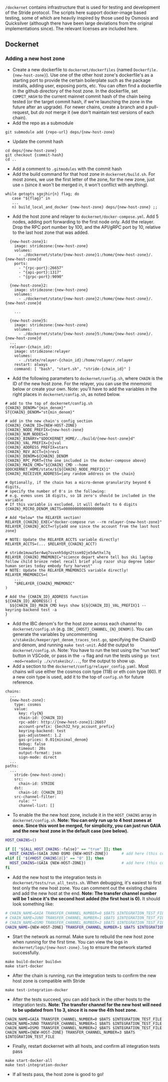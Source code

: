 `/dockernet` contains infrastructure that is used for testing and development of
the Stride protocol. The scripts here support docker-image based testing, some
of which are heavily inspired by those used by Osmosis and Quicksilver (although
there have been large deviations from the original implementations since). The
relevant licenses are included here.

## Dockernet

### Adding a new host zone

*   Create a new dockerfile to `dockernet/dockerfiles` (named
    `Dockerfile.{new-host-zone}`). Use one of the other host zone's dockerfile's
    as a starting port to provide the certain boilerplate such as the package
    installs, adding user, exposing ports, etc. You can often find a dockerfile in
    the github directory of the host zone. In the dockerfile, set `COMMIT_HASH` to
    the current mainnet commit hash of the chain being tested (or the target
    commit hash, if we're launching the zone in the future after an upgrade). For
    newer chains, create a branch and a pull-request, but *do not* merge it (we
    don't maintain test versions of each chain).
*   Add the repo as a submodule

<!---->

    git submodule add {repo-url} deps/{new-host-zone}

*   Update the commit hash

<!---->

    cd deps/{new-host-zone}
    git checkout {commit-hash}
    cd ..

*   Add a comment to `.gitmodules` with the commit hash
*   Add the build command for that host zone in `dockernet/build.sh`. For most
    zones, we use the first letter of the zone, for the new zone, just use `n`
    (since it won't be merged in, it won't conflict with anything).

<!---->

    while getopts sgojhir{n} flag; do
       case "${flag}" in
       ...
       n) build_local_and_docker {new-host-zone} deps/{new-host-zone} ;;

*   Add the host zone and relayer to `dockernet/docker-compose.yml`. Add 5 nodes,
    adding port forwarding to the first node only. Add the relayer. Drop the RPC
    port number by 100, and the API/gRPC port by 10, relative to the last host
    zone that was added.

<!---->

      {new-host-zone}1:
        image: stridezone:{new-host-zone}
        volumes:
          - ./dockernet/state/{new-host-zone}1:/home/{new-host-zone}/.{new-host-zone}d
        ports:
          - "{rpc-port}:26657"
          - "{api-port}:1317"
          - "{grpc-port}:9090"

      {new-host-zone}2:
        image: stridezone:{new-host-zone}
        volumes:
          - ./dockernet/state/{new-host-zone}2:/home/{new-host-zone}/.{new-host-zone}d

        ...

      {new-host-zone}5:
        image: stridezone:{new-host-zone}
        volumes:
          - ./dockernet/state/{new-host-zone}5:/home/{new-host-zone}/.{new-host-zone}d
      ...
      relayer-{chain_id}:
        image: stridezone:relayer
        volumes:
          - ./state/relayer-{chain_id}:/home/relayer/.relayer
        restart: always
        command: [ "bash", "start.sh", "stride-{chain_id}" ]

*   Add the following parameters to `dockernet/config.sh`, where `CHAIN` is the ID
    of the new host zone. For the relayer, you can use the mnemonic below or
    create your own. Note: you'll have to add the variables in the right places in
    `dockernet/config.sh`, as noted below.

```
# add to the top of dockernet/config.sh
{CHAIN}_DENOM="{min_denom}"
ST{CHAIN}_DENOM="st{min_denom}"

# add in the new chain's config section
{CHAIN}_CHAIN_ID={NEW-HOST-ZONE}
{CHAIN}_NODE_PREFIX={new-host-zone}
{CHAIN}_NUM_NODES=3
{CHAIN}_BINARY="$DOCKERNET_HOME/../build/{new-host-zone}d"
{CHAIN}_VAL_PREFIX={n}val
{CHAIN}_ADDRESS_PREFIX=stars
{CHAIN}_REV_ACCT={n}rev1
{CHAIN}_DENOM=${CHAIN}_DENOM
{CHAIN}_RPC_PORT={the one included in the docker-compose above}
{CHAIN}_MAIN_CMD="${CHAIN}_CMD --home $DOCKERNET_HOME/state/${${CHAIN}_NODE_PREFIX}1"
{CHAIN}_RECEIVER_ADDRESS={any random address on the chain}

# Optionally, if the chain has a micro-denom granularity beyond 6 digits,
# specify the number of 0's in the following:
# e.g. evmos uses 18 digits, so 18 zero's should be included in the variable
# If this variable is excluded, it will default to 6 digits
{CHAIN}_MICRO_DENOM_UNITS=000000000000000000

# Add *below* the RELAYER section!
RELAYER_{CHAIN}_EXEC="docker-compose run --rm relayer-{new-host-zone}"
RELAYER_{CHAIN}_ACCT=rly{add one since the account from the last host zone}

# NOTE: Update the RELAYER_ACCTS variable directly!
RELAYER_ACCTS=(... $RELAYER_{CHAIN}_ACCT)

# stride1muwz5er4wq7svxnh5dgn2tssm92je5dwthxl7q
RELAYER_{CHAIN}_MNEMONIC="science depart where tell bus ski laptop follow child bronze rebel recall brief plug razor ship degree labor human series today embody fury harvest"
# NOTE: Update the RELAYER_MNEMONICS variable directly!
RELAYER_MNEMONICS=(
    ...
    "$RELAYER_{CHAIN}_MNEMONIC"
)

# Add the {CHAIN_ID}_ADDRESS function
${CHAIN_ID}_ADDRESS() {
  $${CHAIN_ID}_MAIN_CMD keys show ${${CHAIN_ID}_VAL_PREFIX}1 --keyring-backend test -a
}

```

*   Add the IBC denom's for the host zone across each channel to
    `dockernet/config.sh` (e.g. `IBC_{HOST}_CHANNEL_{N}_DENOM)`). You can generate
    the variables by uncommenting `x/stakeibc/keeper/get_denom_traces_test.go`,
    specifying the ChainID and denom, and running `make test-unit`. Add the output
    to `dockernet/config.sh`. Note: You have to run the test using the "run test"
    button in VSCode, or pass in the `-v` flag and run the tests using
    `go test -mod=readonly ./x/stakeibc/...`, for the output to show up.
*   Add a section to the `dockernet/config/relayer_config.yaml`. Most chains will
    use either the cosmos coin type (118) or eth coin type (60). If a new coin
    type is used, add it to the top of `config.sh` for future reference.

<!---->

    chains:
      ...
      {new-host-zone}:
        type: cosmos
        value:
          key: rly{N}
          chain-id: {CHAIN_ID}
          rpc-addr: http://{new-host-zone}1:26657
          account-prefix: {bech32_hrp_account_prefix}
          keyring-backend: test
          gas-adjustment: 1.2
          gas-prices: 0.01{minimal_denom}
          debug: false
          timeout: 20s
          output-format: json
          sign-mode: direct
      ...
    paths:
      ...
        stride-{new-host-zone}:
        src:
          chain-id: STRIDE
        dst:
          chain-id: {CHAIN_ID}
        src-channel-filter:
          rule: ""
          channel-list: []

*   To enable the the new host zone, include it in the `HOST_CHAINS` array in
    `dockernet/config.sh`. **Note: You can only run up to 4 host zones at once.
    Since this wont be merged, for simplicity, you can just run GAIA and the new
    host zone in the default case (see below).**

```bash
HOST_CHAINS=()

if [[ "${ALL_HOST_CHAINS:-false}" == "true" ]]; then
  HOST_CHAINS=(GAIA JUNO OSMO {NEW-HOST-ZONE})      # add here (this controls the hosts in `make start-docker-all`)
elif [[ "${#HOST_CHAINS[@]}" == "0" ]]; then
  HOST_CHAINS=(GAIA {NEW-HOST-ZONE})                # add here (this controls the hosts in `make start-docker`)
fi
```

*   Add the new host to the integration tests in
    `dockernet/tests/run_all_tests.sh`. When debugging, it's easiest to first test
    only the new host zone. You can comment out the existing chains and add the
    new host at the end. **Note: The transfer channel number will be 1 since it's
    the second host added (the first host is 0).** It should look something like:

```bash
# CHAIN_NAME=GAIA TRANSFER_CHANNEL_NUMBER=0 $BATS $INTEGRATION_TEST_FILE
# CHAIN_NAME=JUNO TRANSFER_CHANNEL_NUMBER=1 $BATS $INTEGRATION_TEST_FILE
# CHAIN_NAME=OSMO TRANSFER_CHANNEL_NUMBER=2 $BATS $INTEGRATION_TEST_FILE
CHAIN_NAME={NEW-HOST-ZONE} TRANSFER_CHANNEL_NUMBER=1 $BATS $INTEGRATION_TEST_FILE
```

*   Start the network as normal. Make sure to rebuild the new host zone when
    running for the first time. You can view the logs in
    `dockernet/logs/{new-host-zone}.log` to ensure the network started
    successfully.

<!---->

    make build-docker build=n
    make start-docker

*   After the chain is running, run the integration tests to confirm the new host
    zone is compatible with Stride

<!---->

    make test-integration-docker

*   After the tests succeed, you can add back in the other hosts to the
    integration tests. **Note: The transfer channel for the new host will need to
    be updated from 1 to 3, since it is now the 4th host zone.**

<!---->

    CHAIN_NAME=GAIA TRANSFER_CHANNEL_NUMBER=0 $BATS $INTEGRATION_TEST_FILE
    CHAIN_NAME=JUNO TRANSFER_CHANNEL_NUMBER=1 $BATS $INTEGRATION_TEST_FILE
    CHAIN_NAME=OSMO TRANSFER_CHANNEL_NUMBER=2 $BATS $INTEGRATION_TEST_FILE
    CHAIN_NAME={NEW-HOST-ZONE} TRANSFER_CHANNEL_NUMBER=3 $BATS $INTEGRATION_TEST_FILE

*   Finally, restart dockernet with all hosts, and confirm all integration tests
    pass

<!---->

    make start-docker-all
    make test-integration-docker

*   If all tests pass, the host zone is good to go!
